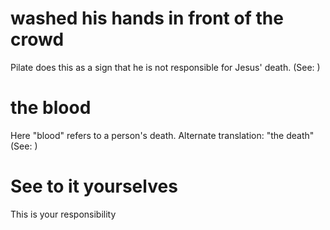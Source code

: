 
# washed his hands in front of the crowd
Pilate does this as a sign that he is not responsible for Jesus' death. (See: )

# the blood
Here "blood" refers to a person's death. Alternate translation: "the death" (See: )

# See to it yourselves
This is your responsibility